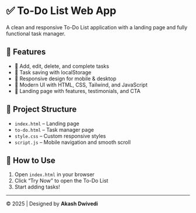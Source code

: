 # ✅ To-Do List Web App

A clean and responsive To-Do List application with a landing page and fully functional task manager.

## 🚀 Features

- 📝 Add, edit, delete, and complete tasks
- 💾 Task saving with localStorage
- 📱 Responsive design for mobile & desktop
- 📄 Modern UI with HTML, CSS, Tailwind, and JavaScript
- 📣 Landing page with features, testimonials, and CTA

## 📂 Project Structure

- `index.html` – Landing page
- `to-do.html` – Task manager page
- `style.css` – Custom responsive styles
- `script.js` – Mobile navigation and smooth scroll

## 🧪 How to Use

1. Open `index.html` in your browser
2. Click “Try Now” to open the To-Do List
3. Start adding tasks!

---

© 2025 | Designed by **Akash Dwivedi**
